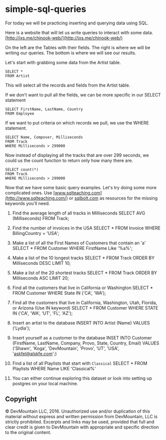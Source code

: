 # simple-sql-queries

For today we will be practicing inserting and querying data using SQL.

Here is a website that will let us write queries to interact with some data.  [http://jxs.me/chinook-web/](http://jxs.me/chinook-web/)

On the left are the Tables with their fields.  The right is where we will be writing our queries.  The bottom is where we will see our results.  

Let's start with grabbing some data from the Artist table.

```
SELECT *
FROM Artist
```

This will select all the records and fields from the Artist table.  

If we don't want to pull all the fields, we can be more specific in our SELECT statement

```
SELECT FirstName, LastName, Country
FROM Employee
```

If we want to put criteria on which records we pull, we use the WHERE statement.

```
SELECT Name, Composer, Milliseconds
FROM Track
WHERE Milliseconds > 299000
```
Now instead of displaying all the tracks that are over 299 seconds, we could us the count function to return only how many there are.  

```
SELECT count(*)
FROM Track
WHERE Milliseconds > 299000
```

Now that we have some basic query examples.  Let's try doing some more complicated ones.
Use [www.sqlteaching.com](http://www.sqlteaching.com/) or [sqlbolt.com](http://sqlbolt.com/) as resources for the missing keywords you'll need.

1. Find the average length of all tracks in Milliseconds
SELECT AVG (Milliseconds)
FROM Track;

2. Find the number of invoices in the USA
SELECT *
FROM Invoice
WHERE BillingCountry = 'USA';

3. Make a list of all the First Names of Customers that contain an 'a'
SELECT *
FROM Customer
WHERE FirstName Like '%a%';

4. Make a list of the 10 longest tracks
SELECT *
FROM Track
ORDER BY Milliseconds DESC
LIMIT 10;

5. Make a list of the 20 shortest tracks
SELECT *
FROM Track
ORDER BY Milliseconds ASC
LIMIT 20;

6. Find all the customers that live in California or Washington
SELECT *
FROM Customer
WHERE State IN ('CA', 'WA');

7. Find all the customers that live in California, Washington, Utah, Florida, or Arizona (Use IN keyword)
SELECT *
FROM Customer
WHERE STATE IN ('CA', 'WA', 'UT', 'FL', 'AZ');

8. Insert an artist to the database
INSERT INTO Artist (Name)
VALUES ('Lydia');

9. Insert yourself as a customer to the database
INSET INTO Customer (FirstName, LastName, Company, Provo, State, Country, Email)
VALUES ('Shawn', 'Koga', 'DevMountain', 'Provo', 'UT', 'USA', 'askfel@alskfe.com';)

10. Find a list of all Playlists that start with `Classical` 
SELECT *
FROM Playlists
WHERE Name LIKE 'Classical%'

11. You can either continue exploring this dataset or look into setting up postgres on your local machine.



## Copyright

© DevMountain LLC, 2016. Unauthorized use and/or duplication of this material without express and written permission from DevMountain, LLC is strictly prohibited. Excerpts and links may be used, provided that full and clear credit is given to DevMountain with appropriate and specific direction to the original content.
